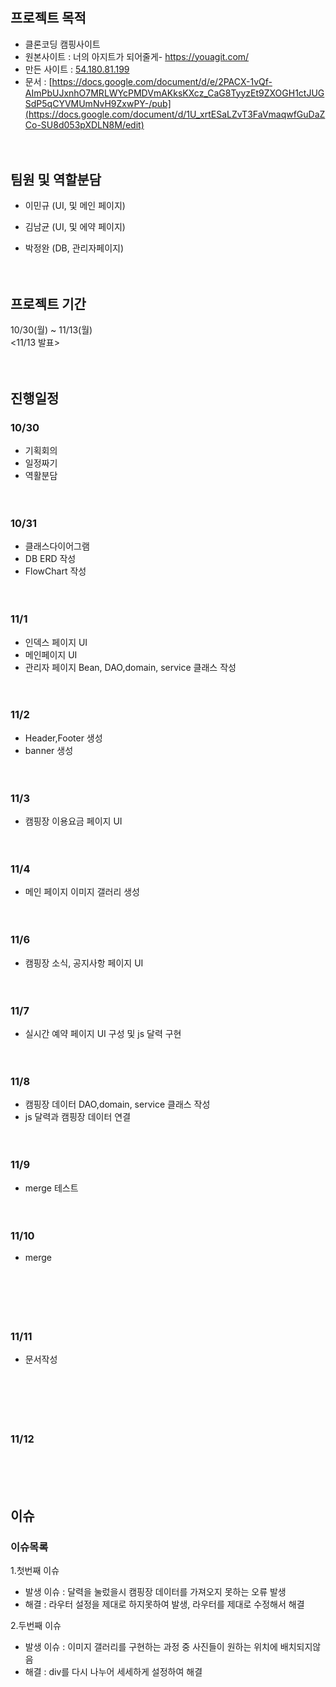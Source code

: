 # 

## 프로젝트 목적
 - 클론코딩  캠핑사이트
 - 원본사이트 :  너의 아지트가 되어줄게- https://youagit.com/
 - 만든 사이트 : [54.180.81.199](http://54.180.81.199/)
 - 문서 : [https://docs.google.com/document/d/e/2PACX-1vQf-AImPbUJxnhO7MRLWYcPMDVmAKksKXcz_CaG8TyyzEt9ZXOGH1ctJUGSdP5qCYVMUmNvH9ZxwPY-/pub](https://docs.google.com/document/d/1U_xrtESaLZvT3FaVmaqwfGuDaZCo-SU8d053pXDLN8M/edit)
<br><br><br>
## 팀원 및 역할분담
  - 이민규 (UI, 및 메인 페이지)
  
  - 김남균 (UI, 및 에약 페이지)
  
  - 박정완 (DB, 관리자페이지)
<br><br><br>
## 프로젝트 기간
  10/30(월) ~ 11/13(월)  
  <11/13 발표>
<br><br><br>
## 진행일정
### 10/30  
  - 기획회의
  - 일정짜기  
  - 역활분담
<br><br><br>
### 10/31
  - 클래스다이어그램  
  - DB ERD 작성
  - FlowChart 작성
<br><br><br>
### 11/1
  - 인덱스 페이지 UI
  - 메인페이지 UI  
  - 관리자 페이지 Bean, DAO,domain, service 클래스 작성
<br><br><br>  
### 11/2
  - Header,Footer 생성
  - banner 생성
<br><br><br>  
### 11/3
  -  캠핑장 이용요금 페이지 UI
<br><br><br>
### 11/4
  -  메인 페이지 이미지 갤러리 생성
<br><br><br> 
### 11/6
  -  캠핑장 소식, 공지사항 페이지 UI
 <br><br><br>
### 11/7  
  -  실시간 예약 페이지 UI 구성 및 js 달력 구현
<br><br><br>
### 11/8
  -  캠핑장 데이터 DAO,domain, service 클래스 작성
  -  js 달력과 캠핑장 데이터 연결
<br><br><br>
### 11/9
  -  merge 테스트
<br><br><br>
### 11/10
  -  merge
<br><br><br>
<br><br><br>
### 11/11
  - 문서작성
<br><br><br>
<br><br><br>
### 11/12
<br><br><br>
## 이슈
### 이슈목록 
1.첫번째 이슈
- 발생 이슈 : 달력을 눌렀을시 캠핑장 데이터를 가져오지 못하는 오류 발생
- 해결 : 라우터 설정을 제대로 하지못하여 발생, 라우터를 제대로 수정해서 해결
   
2.두번째 이슈
- 발생 이슈 : 이미지 갤러리를 구현하는 과정 중 사진들이 원하는 위치에 배치되지않음
- 해결 : div를 다시 나누어 세세하게 설정하여 해결

